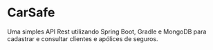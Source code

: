 # CarSafe

Uma simples API Rest utilizando Spring Boot, Gradle e MongoDB para cadastrar e consultar clientes e apólices de seguros.

